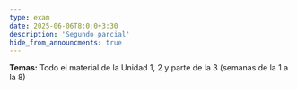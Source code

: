 ```yaml
---
type: exam
date: 2025-06-06T8:0:0+3:30
description: 'Segundo parcial'
hide_from_announcments: true
---
```

**Temas:**
Todo el material de la Unidad 1, 2 y parte de la 3 (semanas de la 1 a la 8)
